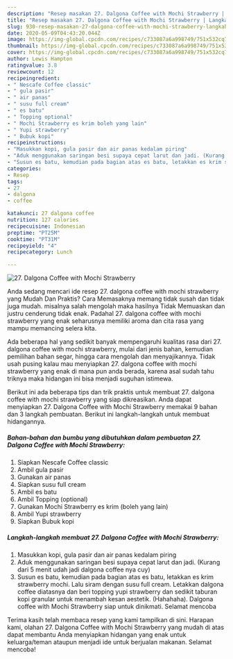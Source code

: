 ```yaml
---
description: "Resep masakan 27. Dalgona Coffee with Mochi Strawberry | Langkah Membuat 27. Dalgona Coffee with Mochi Strawberry Yang Mudah Dan Praktis"
title: "Resep masakan 27. Dalgona Coffee with Mochi Strawberry | Langkah Membuat 27. Dalgona Coffee with Mochi Strawberry Yang Mudah Dan Praktis"
slug: 930-resep-masakan-27-dalgona-coffee-with-mochi-strawberry-langkah-membuat-27-dalgona-coffee-with-mochi-strawberry-yang-mudah-dan-praktis
date: 2020-05-09T04:43:20.044Z
image: https://img-global.cpcdn.com/recipes/c733087a6a998749/751x532cq70/27-dalgona-coffee-with-mochi-strawberry-foto-resep-utama.jpg
thumbnail: https://img-global.cpcdn.com/recipes/c733087a6a998749/751x532cq70/27-dalgona-coffee-with-mochi-strawberry-foto-resep-utama.jpg
cover: https://img-global.cpcdn.com/recipes/c733087a6a998749/751x532cq70/27-dalgona-coffee-with-mochi-strawberry-foto-resep-utama.jpg
author: Lewis Hampton
ratingvalue: 3.8
reviewcount: 12
recipeingredient:
- " Nescafe Coffee classic"
- " gula pasir"
- " air panas"
- " susu full cream"
- " es batu"
- " Topping optional"
- " Mochi Strawberry es krim boleh yang lain"
- " Yupi strawberry"
- " Bubuk kopi"
recipeinstructions:
- "Masukkan kopi, gula pasir dan air panas kedalam piring"
- "Aduk menggunakan saringan besi supaya cepat larut dan jadi. (Kurang dari 5 menit udah jadi dalgona coffee nya cuy)"
- "Susun es batu, kemudian pada bagian atas es batu, letakkan es krim strawberry mochi. Lalu siram dengan susu full cream. Letakkan dalgona coffee diatasnya dan beri topping yupi strawberry dan sedikit taburan kopi granular untuk menambah kesan aestetik. (Hahahaha). Dalgona coffee with Mochi Strawberry siap untuk dinikmati. Selamat mencoba"
categories:
- Resep
tags:
- 27
- dalgona
- coffee

katakunci: 27 dalgona coffee 
nutrition: 127 calories
recipecuisine: Indonesian
preptime: "PT25M"
cooktime: "PT31M"
recipeyield: "4"
recipecategory: Lunch

---
```



![27. Dalgona Coffee with Mochi Strawberry](https://img-global.cpcdn.com/recipes/c733087a6a998749/751x532cq70/27-dalgona-coffee-with-mochi-strawberry-foto-resep-utama.jpg)

Anda sedang mencari ide resep 27. dalgona coffee with mochi strawberry yang Mudah Dan Praktis? Cara Memasaknya memang tidak susah dan tidak juga mudah. misalnya salah mengolah maka hasilnya Tidak Memuaskan dan justru cenderung tidak enak. Padahal 27. dalgona coffee with mochi strawberry yang enak seharusnya memiliki aroma dan cita rasa yang mampu memancing selera kita.

Ada beberapa hal yang sedikit banyak mempengaruhi kualitas rasa dari 27. dalgona coffee with mochi strawberry, mulai dari jenis bahan, kemudian pemilihan bahan segar, hingga cara mengolah dan menyajikannya. Tidak usah pusing kalau mau menyiapkan 27. dalgona coffee with mochi strawberry yang enak di mana pun anda berada, karena asal sudah tahu triknya maka hidangan ini bisa menjadi suguhan istimewa.




Berikut ini ada beberapa tips dan trik praktis untuk membuat 27. dalgona coffee with mochi strawberry yang siap dikreasikan. Anda dapat menyiapkan 27. Dalgona Coffee with Mochi Strawberry memakai 9 bahan dan 3 langkah pembuatan. Berikut ini langkah-langkah untuk membuat hidangannya.

<!--inarticleads1-->

##### Bahan-bahan dan bumbu yang dibutuhkan dalam pembuatan 27. Dalgona Coffee with Mochi Strawberry:

1. Siapkan  Nescafe Coffee classic
1. Ambil  gula pasir
1. Gunakan  air panas
1. Siapkan  susu full cream
1. Ambil  es batu
1. Ambil  Topping (optional)
1. Gunakan  Mochi Strawberry es krim (boleh yang lain)
1. Ambil  Yupi strawberry
1. Siapkan  Bubuk kopi




<!--inarticleads2-->

##### Langkah-langkah membuat 27. Dalgona Coffee with Mochi Strawberry:

1. Masukkan kopi, gula pasir dan air panas kedalam piring
1. Aduk menggunakan saringan besi supaya cepat larut dan jadi. (Kurang dari 5 menit udah jadi dalgona coffee nya cuy)
1. Susun es batu, kemudian pada bagian atas es batu, letakkan es krim strawberry mochi. Lalu siram dengan susu full cream. Letakkan dalgona coffee diatasnya dan beri topping yupi strawberry dan sedikit taburan kopi granular untuk menambah kesan aestetik. (Hahahaha). Dalgona coffee with Mochi Strawberry siap untuk dinikmati. Selamat mencoba




Terima kasih telah membaca resep yang kami tampilkan di sini. Harapan kami, olahan 27. Dalgona Coffee with Mochi Strawberry yang mudah di atas dapat membantu Anda menyiapkan hidangan yang enak untuk keluarga/teman ataupun menjadi ide untuk berjualan makanan. Selamat mencoba!
